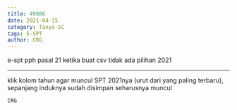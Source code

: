 ```yaml
---
title: 49886
date: 2021-04-15
category: Tanya-SC
tags: E-SPT
author: CRG
---
```


e-spt pph pasal 21 ketika buat csv tidak ada pilihan 2021

---

klik kolom tahun agar muncul SPT 2021nya (urut dari yang paling terbaru), sepanjang induknya sudah disimpan seharusnya muncul

`CRG`

